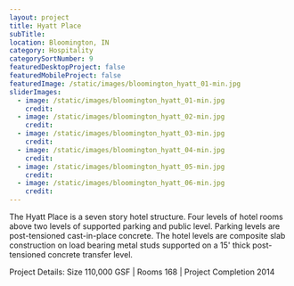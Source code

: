 ```yaml
---
layout: project
title: Hyatt Place
subTitle:
location: Bloomington, IN
category: Hospitality
categorySortNumber: 9
featuredDesktopProject: false
featuredMobileProject: false
featuredImage: /static/images/bloomington_hyatt_01-min.jpg
sliderImages:
  - image: /static/images/bloomington_hyatt_01-min.jpg
    credit:
  - image: /static/images/bloomington_hyatt_02-min.jpg
    credit:
  - image: /static/images/bloomington_hyatt_03-min.jpg
    credit:
  - image: /static/images/bloomington_hyatt_04-min.jpg
    credit:
  - image: /static/images/bloomington_hyatt_05-min.jpg
    credit:
  - image: /static/images/bloomington_hyatt_06-min.jpg
    credit:
---
```

The Hyatt Place is a seven story hotel structure.  Four levels of hotel rooms above two levels of supported parking and public level.  Parking levels are post-tensioned cast-in-place concrete.  The hotel levels are composite slab construction on load bearing metal studs supported on a 15\' thick post-tensioned concrete transfer level.

Project Details:  Size 110,000 GSF | Rooms 168 | Project Completion 2014 

























